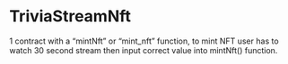 # TriviaStreamNft

1 contract with a “mintNft” or “mint_nft” function,  to mint NFT user has to watch 30 second stream then input correct value into mintNft() function.
